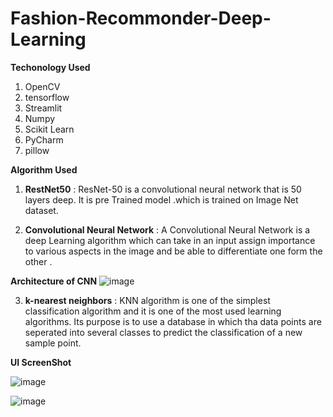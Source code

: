 
# Fashion-Recommonder-Deep-Learning


**Techonology Used**

1. OpenCV
2. tensorflow
3. Streamlit
4. Numpy 
5. Scikit Learn
6. PyCharm
7. pillow

**Algorithm Used**

1. **RestNet50** : ResNet-50 is a convolutional neural network that is 50 layers deep. It is pre Trained model .which is trained on Image Net dataset.
 
2. **Convolutional Neural Network** : A Convolutional Neural Network is a deep Learning algorithm which can take in an input assign importance to various aspects in the image  and be able to differentiate one form the other . 

**Architecture of CNN**
![image](https://user-images.githubusercontent.com/89766164/151966116-533fdf80-a5b9-492f-8b95-2bded8e0a399.png)


3. **k-nearest neighbors** : KNN algorithm is one of the simplest classification algorithm and it is one of the most used learning algorithms. Its purpose is to use a database in which tha data points are seperated into several classes to predict the classification of a new sample point.



**UI ScreenShot**

![image](https://user-images.githubusercontent.com/89766164/151961420-cf66f014-30e4-4325-86b3-5c62a4775995.png)

![image](https://user-images.githubusercontent.com/89766164/151961522-e433fcef-eff5-4cfb-b1ea-f271f230eb7c.png)


